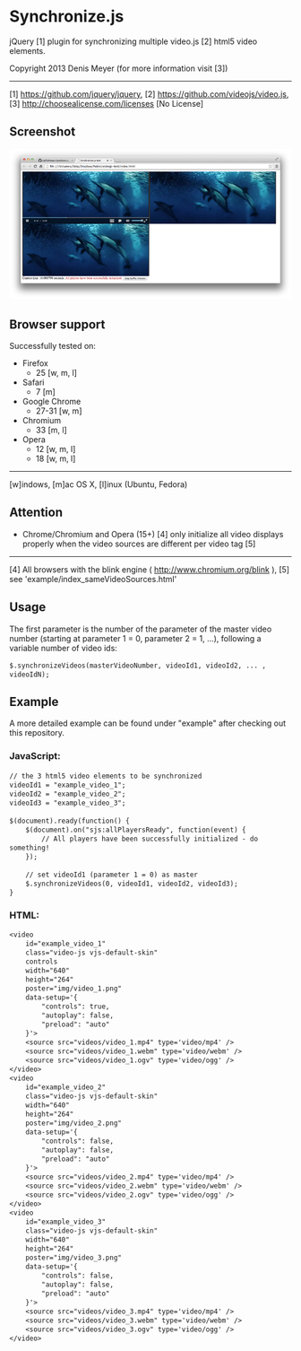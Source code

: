 Synchronize.js
==============

jQuery [1] plugin for synchronizing multiple video.js [2] html5 video elements.

Copyright 2013 Denis Meyer (for more information visit [3])

---
[1] https://github.com/jquery/jquery,
[2] https://github.com/videojs/video.js,
[3] http://choosealicense.com/licenses [No License]

Screenshot
----------
![Screenshot](img/screenshot-1.png "Screenshot")

Browser support
---------------

Successfully tested on:

- Firefox
	- 25 [w, m, l]
- Safari
	- 7 [m]
- Google Chrome
	- 27-31 [w, m]
- Chromium
	- 33 [m, l]
- Opera
	- 12 [w, m, l]
	- 18 [w, m, l]

---
[w]indows,
[m]ac OS X,
[l]inux (Ubuntu, Fedora)

Attention
---------
- Chrome/Chromium and Opera (15+) [4] only initialize all video displays properly when the video sources are different per video tag [5]

---
[4] All browsers with the blink engine ( http://www.chromium.org/blink ),
[5] see 'example/index_sameVideoSources.html'

Usage
-----

The first parameter is the number of the parameter of the master video number (starting at parameter 1 = 0, parameter 2 = 1, ...), following a variable number of video ids:
```
$.synchronizeVideos(masterVideoNumber, videoId1, videoId2, ... , videoIdN);
```

Example
-------

A more detailed example can be found under "example" after checking out this repository.

### JavaScript:

```
// the 3 html5 video elements to be synchronized
videoId1 = "example_video_1";
videoId2 = "example_video_2";
videoId3 = "example_video_3";

$(document).ready(function() {
	$(document).on("sjs:allPlayersReady", function(event) {
		// All players have been successfully initialized - do something!
	});
	
	// set videoId1 (parameter 1 = 0) as master
	$.synchronizeVideos(0, videoId1, videoId2, videoId3);
}
```

### HTML:

```
<video
	id="example_video_1"
	class="video-js vjs-default-skin"
	controls
	width="640"
	height="264"
	poster="img/video_1.png"
	data-setup='{
		"controls": true,
		"autoplay": false,
		"preload": "auto"
	}'>
	<source src="videos/video_1.mp4" type='video/mp4' />
	<source src="videos/video_1.webm" type='video/webm' />
	<source src="videos/video_1.ogv" type='video/ogg' />
</video>
<video
	id="example_video_2"
	class="video-js vjs-default-skin"
	width="640"
	height="264"
	poster="img/video_2.png"
	data-setup='{
		"controls": false,
		"autoplay": false,
		"preload": "auto"
	}'>
	<source src="videos/video_2.mp4" type='video/mp4' />
	<source src="videos/video_2.webm" type='video/webm' />
	<source src="videos/video_2.ogv" type='video/ogg' />
</video>
<video
	id="example_video_3"
	class="video-js vjs-default-skin"
	width="640"
	height="264"
	poster="img/video_3.png"
	data-setup='{
		"controls": false,
		"autoplay": false,
		"preload": "auto"
	}'>
	<source src="videos/video_3.mp4" type='video/mp4' />
	<source src="videos/video_3.webm" type='video/webm' />
	<source src="videos/video_3.ogv" type='video/ogg' />
</video>
```
